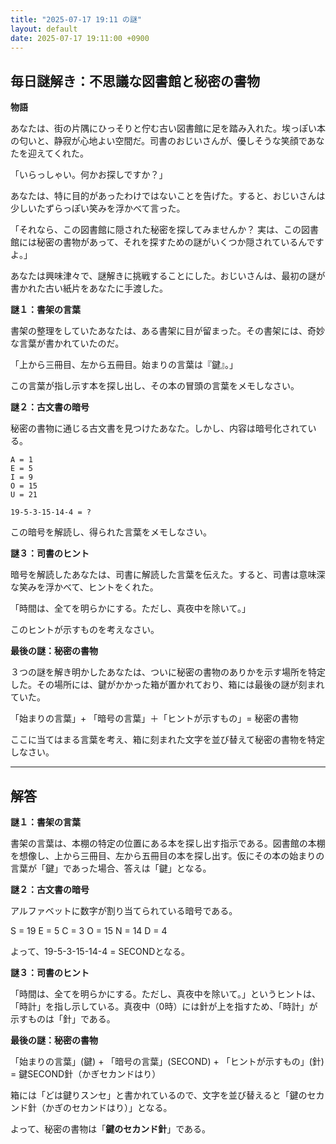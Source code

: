 ```yaml
---
title: "2025-07-17 19:11 の謎"
layout: default
date: 2025-07-17 19:11:00 +0900
---
```

## 毎日謎解き：不思議な図書館と秘密の書物

**物語**

あなたは、街の片隅にひっそりと佇む古い図書館に足を踏み入れた。埃っぽい本の匂いと、静寂が心地よい空間だ。司書のおじいさんが、優しそうな笑顔であなたを迎えてくれた。

「いらっしゃい。何かお探しですか？」

あなたは、特に目的があったわけではないことを告げた。すると、おじいさんは少しいたずらっぽい笑みを浮かべて言った。

「それなら、この図書館に隠された秘密を探してみませんか？ 実は、この図書館には秘密の書物があって、それを探すための謎がいくつか隠されているんですよ。」

あなたは興味津々で、謎解きに挑戦することにした。おじいさんは、最初の謎が書かれた古い紙片をあなたに手渡した。

**謎１：書架の言葉**

書架の整理をしていたあなたは、ある書架に目が留まった。その書架には、奇妙な言葉が書かれていたのだ。

「上から三冊目、左から五冊目。始まりの言葉は『鍵』。」

この言葉が指し示す本を探し出し、その本の冒頭の言葉をメモしなさい。

**謎２：古文書の暗号**

秘密の書物に通じる古文書を見つけたあなた。しかし、内容は暗号化されている。

```
A = 1
E = 5
I = 9
O = 15
U = 21

19-5-3-15-14-4 = ?
```

この暗号を解読し、得られた言葉をメモしなさい。

**謎３：司書のヒント**

暗号を解読したあなたは、司書に解読した言葉を伝えた。すると、司書は意味深な笑みを浮かべて、ヒントをくれた。

「時間は、全てを明らかにする。ただし、真夜中を除いて。」

このヒントが示すものを考えなさい。

**最後の謎：秘密の書物**

３つの謎を解き明かしたあなたは、ついに秘密の書物のありかを示す場所を特定した。その場所には、鍵がかかった箱が置かれており、箱には最後の謎が刻まれていた。

「始まりの言葉」+ 「暗号の言葉」＋「ヒントが示すもの」= 秘密の書物

ここに当てはまる言葉を考え、箱に刻まれた文字を並び替えて秘密の書物を特定しなさい。

---

## 解答

**謎１：書架の言葉**

書架の言葉は、本棚の特定の位置にある本を探し出す指示である。図書館の本棚を想像し、上から三冊目、左から五冊目の本を探し出す。仮にその本の始まりの言葉が「鍵」であった場合、答えは「鍵」となる。

**謎２：古文書の暗号**

アルファベットに数字が割り当てられている暗号である。

S = 19
E = 5
C = 3
O = 15
N = 14
D = 4

よって、19-5-3-15-14-4 = SECONDとなる。

**謎３：司書のヒント**

「時間は、全てを明らかにする。ただし、真夜中を除いて。」というヒントは、「時計」を指し示している。真夜中（0時）には針が上を指すため、「時計」が示すものは「針」である。

**最後の謎：秘密の書物**

「始まりの言葉」(鍵) + 「暗号の言葉」(SECOND) + 「ヒントが示すもの」(針) = 鍵SECOND針（かぎセカンドはり）

箱には「どは鍵りスンセ」と書かれているので、文字を並び替えると「鍵のセカンド針（かぎのセカンドはり）」となる。

よって、秘密の書物は「**鍵のセカンド針**」である。
